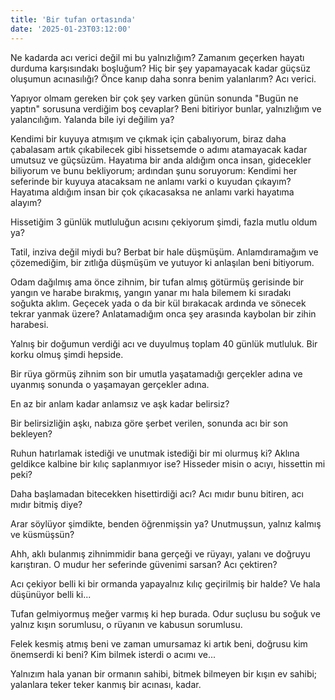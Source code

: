 ```yaml
---
title: 'Bir tufan ortasında'
date: '2025-01-23T03:12:00'
---
```

Ne kadarda acı verici değil mi bu yalnızlığım? Zamanım geçerken hayatı durduma karşısındakı boşluğum? Hiç bir şey yapamayacak kadar güçsüz oluşumun acınasılığı? Önce kanıp daha sonra benim yalanlarım? Acı verici.

Yapıyor olmam gereken bir çok şey varken günün sonunda "Bugün ne yaptın" sorusuna verdiğim boş cevaplar? Beni bitiriyor bunlar, yalnızlığım ve yalancılığım. Yalanda bile iyi değilim ya?

Kendimi bir kuyuya atmışım ve çıkmak için çabalıyorum, biraz daha çabalasam artık çıkabilecek gibi hissetsemde o adımı atamayacak kadar umutsuz ve güçsüzüm. Hayatıma bir anda aldığım onca insan, gidecekler biliyorum ve bunu bekliyorum; ardından şunu soruyorum: Kendimi her seferinde bir kuyuya atacaksam ne anlamı varki o kuyudan çıkayım? Hayatıma aldığım insan bir çok çıkacasaksa ne anlamı varki hayatıma alayım?

Hissetiğim 3 günlük mutluluğun acısını çekiyorum şimdi, fazla mutlu oldum ya?

Tatil, inziva değil miydi bu? Berbat bir hale düşmüşüm. Anlamdıramağım ve çözemediğim, bir zıtlığa düşmüşüm ve yutuyor ki anlaşılan beni bitiyorum.

Odam dağılmış ama önce zihnim, bir tufan almış götürmüş gerisinde bir yangın ve harabe bırakmış, yangın yanar mı hala bilemem ki sıradakı soğukta aklım. Geçecek yada o da bir kül bırakacak ardında ve sönecek tekrar yanmak üzere? Anlatamadığım onca şey arasında kaybolan bir zihin harabesi.

Yalnış bir doğumun verdiği acı ve duyulmuş toplam 40 günlük mutluluk. Bir korku olmuş şimdi hepside.

Bir rüya görmüş zihnim son bir umutla yaşatamadığı gerçekler adına ve uyanmış sonunda o yaşamayan gerçekler adına.

En az bir anlam kadar anlamsız ve aşk kadar belirsiz?

Bir belirsizliğin aşkı, nabıza göre şerbet verilen, sonunda acı bir son bekleyen?

Ruhun hatırlamak istediği ve unutmak istediği bir mi olurmuş ki? Aklına geldikce kalbine bir kılıç saplanmıyor ise? Hisseder misin o acıyı, hissettin mi peki?

Daha başlamadan bitecekken hisettirdiği acı? Acı mıdır bunu bitiren, acı mıdır bitmiş diye?

Arar söylüyor şimdikte, benden öğrenmişsin ya? Unutmuşsun, yalnız kalmış ve küsmüşsün?

Ahh, aklı bulanmış zihnimmidir bana gerçeği ve rüyayı, yalanı ve doğruyu karıştıran. O mudur her seferinde güvenimi sarsan? Acı çektiren?

Acı çekiyor belli ki bir ormanda yapayalnız kılıç geçirilmiş bir halde? Ve hala düşünüyor belli ki...

Tufan gelmiyormuş meğer varmış ki hep burada. Odur suçlusu bu soğuk ve yalnız kışın sorumlusu, o rüyanın ve kabusun sorumlusu.

Felek kesmiş atmış beni ve zaman umursamaz ki artık beni, doğrusu kim önemserdi ki beni? Kim bilmek isterdi o acımı ve...

Yalnızım hala yanan bir ormanın sahibi, bitmek bilmeyen bir kışın ev sahibi; yalanlara teker teker kanmış bir acınası, kadar.
